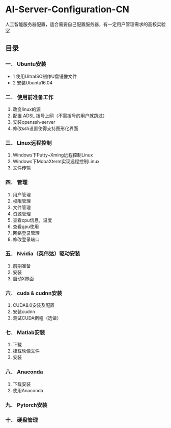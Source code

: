 # AI-Server-Configuration-CN
人工智能服务器配置，适合需要自己配置服务器，有一定用户管理需求的高校实验室


## 目录


### 一． Ubuntu安装
- 1 使用UltraISO制作U盘镜像文件	
- 2 安装Ubuntu16.04	

### 二． 使用前准备工作	
1. 改变linux的源	
2. 配置 ADSL 拨号上网（不需拨号的用户就跳过）	
3. 安装openssh-server	
4. 修改ssh设置使得支持图形化界面	


### 三． Linux远程控制	
1. Windows下Putty+Xming远程控制Linux	
2. Windows下MobaXterm实现远程控制Linux	
3. 文件传输	


### 四． 管理	
1. 用户管理	
2. 权限管理	
3. 文件管理	
4. 资源管理	
5. 查看cpu信息，温度	
6. 查看gpu使用	
7. 网络登录管理	
8. 修改登录端口	


### 五． Nvidia（英伟达）驱动安装	
1. 前期准备	
2. 安装	
3. 启动X界面	


### 六． cuda & cudnn安装	
1. CUDA8.0安装及配置	
2. 安装cudnn	
3. 测试CUDA例程（选做）
	
### 七． Matlab安装	
1. 下载	
2. 挂载映像文件	
3. 安装	
### 八． Anaconda	
1. 下载安装	
2. 使用Anaconda	


### 九． Pytorch安装	


### 十． 硬盘管理	

